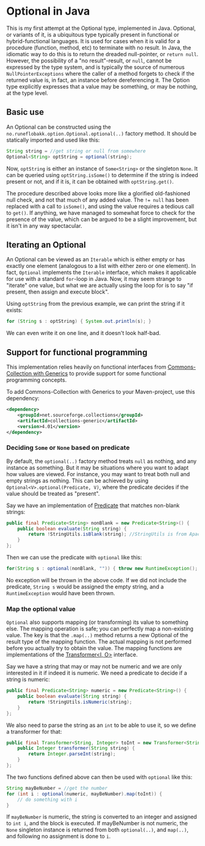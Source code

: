 Optional<V> in Java
============================

This is my first attempt at the Optional<V> type, implemented in Java. Optional, or variants of it, is a ubiquitous type typically present in functional or hybrid-functional languages. It is used for cases when it is valid for a procedure (function, method, etc) to terminate with no result. In Java, the idiomatic way to do this is to return the dreaded null-pointer, or `return null`. However, the possibility of a "no result"-result, or `null`, cannot be expressed by the type system, and is typically the source of numerous `NullPointerExceptions` where the caller of a method forgets to check if the returned value is, in fact, an instance before dereferencing it. The Option type explicitly expresses that a value may be something, or may be nothing, at the type level.


Basic use
-----------------------
An Optional can be constructed using the `no.runeflobakk.option.Optional.optional(..)` factory method. It should be statically imported and used like this:

```java
String string = //get string or null from somewhere
Optional<String> optString = optional(string);
```

Now, `optString` is either an instance of `Some<String>` or the singleton `None`. It can be queried using `optString.isSome()` to determine if the string is indeed present or not, and if it is, it can be obtained with `optString.get()`.

The procedure described above looks more like a glorified old-fashioned null check, and not that much of any added value. The `!= null` has been replaced with a call to `isSome()`, and using the value requires a tedious call to `get()`. If anything, we have managed to somewhat force to check for the presence of the value, which can be argued to be a slight improvement, but it isn't in any way spectacular.


Iterating an Optional
---------------------------
An Optional can be viewed as an `Iterable` which is either empty or has exactly one element (analogous to a list with either zero or one element). In fact, `Optional` implements the `Iterable` interface, which makes it applicable for use with a standard `for`-loop in Java. Now, it may seem strange to "iterate" one value, but what we are actually using the loop for is to say "if present, then assign and execute block".

Using `optString` from the previous example, we can print the string if it exists:

```java
for (String s : optString) { System.out.println(s); }
```

We can even write it on one line, and it doesn't look half-bad.





Support for functional programming
----------------------------------------
This implementation relies heavily on functional interfaces from [Commons-Collection with Generics](http://sourceforge.net/projects/collections/files/) to provide support for some functional programming concepts.

To add Commons-Collection with Generics to your Maven-project, use this dependency:

```xml
<dependency>
    <groupId>net.sourceforge.collections</groupId>
    <artifactId>collections-generic</artifactId>
    <version>4.01</version>
</dependency>
```


### Deciding `Some` or `None` based on predicate

By default, the `optional(..)` factory method treats `null` as nothing, and any instance as something. But it may be situations where you want to adapt how values are viewed. For instance, you may want to treat both null and empty strings as nothing. This can be achieved by using `Optional<V>.optional(Predicate, V)`, where the predicate decides if the value should be treated as "present".

Say we have an implementation of [Predicate](http://collections.sourceforge.net/api/org/apache/commons/collections/Predicate.html) that matches non-blank strings:

```java
public final Predicate<String> nonBlank = new Predicate<String>() {
    public boolean evaluate(String string) {
        return !StringUtils.isBlank(string); //StringUtils is from Apache Commons Lang
    }
};
```

Then we can use the predicate with `optional` like this:

```java
for(String s : optional(nonBlank, "")) { throw new RuntimeException(); }
```

No exception will be thrown in the above code. If we did not include the predicate, `String s` would be assigned the empty string, and a `RuntimeException` would have been thrown.




### Map the optional value

`Optional` also supports mapping (or transforming) its value to something else. The mapping operation is safe; you can perfectly map a non-existing value. The key is that the `.map(..)` method returns a new Optional of the result type of the mapping function. The actual mapping is not performed before you actually try to obtain the value. The mapping functions are implementations of the [Transformer<I, O>](http://collections.sourceforge.net/api/org/apache/commons/collections/Transformer.html) interface.

Say we have a string that may or may not be numeric and we are only interested in it if indeed it is numeric. We need a predicate to decide if a string is numeric:

```java
public final Predicate<String> numeric = new Predicate<String>() {
    public boolean evaluate(String string) {
        return !StringUtils.isNumeric(string);
    }
};
```


We also need to parse the string as an `int` to be able to use it, so we define a transformer for that:

```java
public final Transformer<String, Integer> toInt = new Transformer<String, Integer>() {
    public Integer transformer(String string) {
        return Integer.parseInt(string);
    }
};
```

The two functions defined above can then be used with `optional` like this:

```java
String mayBeNumber = //get the number
for (int i : optional(numeric, mayBeNumber).map(toInt)) {
    // do something with i
}
```

If `mayBeNumber` is numeric, the string is converted to an integer and assigned to `int i`, and the block is executed. If mayBeNumber is not numeric, the `None` singleton instance is returned from both `optional(..)`, and `map(..)`, and following no assignment is done to `i`.
